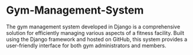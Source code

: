 # Gym-Management-System
The gym management system developed in Django is a comprehensive solution for efficiently managing various aspects of a fitness facility. Built using the Django framework and hosted on GitHub, this system provides a user-friendly interface for both gym administrators and members.
